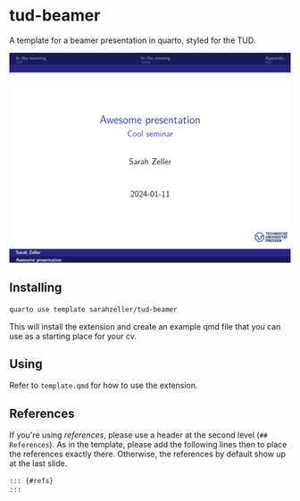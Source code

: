 # tud-beamer

A template for a beamer presentation in quarto, styled for the TUD.

![](tud-beamer.PNG)

## Installing

```bash
quarto use template sarahzeller/tud-beamer
```

This will install the extension and create an example qmd file that you can use as a starting place for your cv.

## Using 

Refer to `template.qmd` for how to use the extension.

## References

If you're using *references*, please use a header at the second level (`## References`).
As in the template, please add the following lines then to place the references exactly there.
Otherwise, the references by default show up at the last slide.

```
::: {#refs}
:::
```
